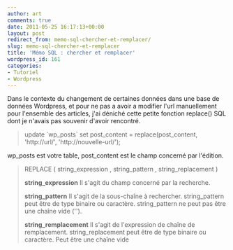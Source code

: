 ```yaml
---
author: art
comments: true
date: 2011-05-25 16:17:13+00:00
layout: post
redirect_from: memo-sql-chercher-et-remplacer/
slug: memo-sql-chercher-et-remplacer
title: 'Mémo SQL : chercher et remplacer'
wordpress_id: 161
categories:
- Tutoriel
- Wordpress
---
```


Dans le contexte du changement de certaines données dans une base de données Wordpress, et pour ne pas a avoir a modifier l'url manuellement pour l'ensemble des articles, j'ai déniché cette petite fonction replace() SQL dont je n'avais pas souvenir d'avoir rencontré.


<blockquote>
update `wp_posts`  set post_content = replace(post_content, 'http://url/', 'http://nouvelle-url/');
</blockquote>


wp_posts est votre table, post_content est le champ concerné par l'édition.


<blockquote>
REPLACE ( string_expression , string_pattern , string_replacement )

**string_expression**
Il s'agit du champ concerné par la recherche.

**string_pattern**
Il s'agit de la sous-chaîne à rechercher. string_pattern peut être de type binaire ou caractère. string_pattern ne peut pas être une chaîne vide ('').

**string_remplacement**
Il s'agit de l'expression de chaîne de remplacement. string_replacement peut être de type binaire ou caractère. Peut être une chaîne vide
</blockquote>
